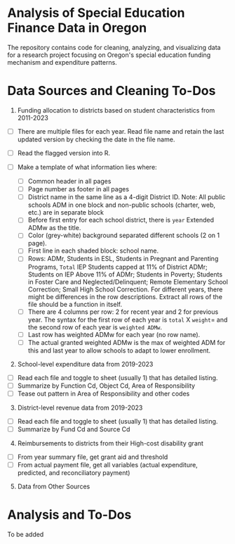 # Analysis of Special Education Finance Data in Oregon

The repository contains code for cleaning, analyzing, and visualizing data for a research project focusing on Oregon's special education funding mechanism and expenditure patterns. 

# Data Sources and Cleaning To-Dos

1. Funding allocation to districts based on student characteristics from 2011-2023

- [ ] There are multiple files for each year. Read file name and retain the last updated version by checking the date in the file name.
- [ ] Read the flagged version into R.
- [ ] Make a template of what information lies where: 

	- [ ] Common header in all pages
	- [ ] Page number as footer in all pages
	- [ ] District name in the same line as a 4-digit District ID. Note: All public schools ADM in one block and non-public schools (charter, web, etc.) are in separate block
	- [ ] Before first entry for each school district, there is `year` Extended ADMw as the title. 
	- [ ] Color (grey-white) background separated different schools (2 on 1 page).
	- [ ] First line in each shaded block: school name.
	- [ ] Rows: ADMr, Students in ESL, Students in Pregnant and Parenting Programs, `Total` IEP Students capped at 11% of District ADMr; Students on IEP Above 11% of ADMr; Students in Poverty; Students in Foster Care and Neglected/Delinquent; Remote Elementary School Correction; Small High School Correction. For different years, there might be differences in the row descriptions. Extract all rows of the file should be a function in itself.
	- [ ] There are 4 columns per row: 2 for recent year and 2 for previous year. The syntax for the first row of each year is `total` X `weight`= and the second row of each year is `weighted ADMw`.
	- [ ] Last row has weighted ADMw for each year (no row name). 
	- [ ] The actual granted weighted ADMw is the max of weighted ADM for this and last year to allow schools to adapt to lower enrollment. 

2. School-level expenditure data from 2019-2023

- [ ] Read each file and toggle to sheet (usually 1) that has detailed listing.
- [ ] Summarize by Function Cd, Object Cd, Area of Responsibility
- [ ] Tease out pattern in Area of Responsibility and other codes

3. District-level revenue data from 2019-2023

- [ ] Read each file and toggle to sheet (usually 1) that has detailed listing.
- [ ] Summarize by Fund Cd and Source Cd

4. Reimbursements to districts from their High-cost disability grant

- [ ] From year summary file, get grant aid and threshold
- [ ] From actual payment file, get all variables (actual expenditure, predicted, and reconciliatory payment)

5. Data from Other Sources

# Analysis and To-Dos 

To be added
